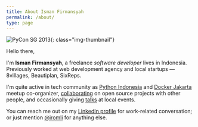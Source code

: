 ```yaml
---
title: About Isman Firmansyah
permalink: /about/
type: page
---
```


![PyCon SG 2013](/img/pages/pycon-sg.jpg){: class="img-thumbnail"}

Hello there,

I'm __Isman Firmansyah__, a freelance _software developer_ lives in Indonesia.
Previously worked at web development agency and local startups — 8villages, Beautiplan, SixReps.

I'm quite active in tech community as [Python Indonesia][python-id] and [Docker Jakarta][docker-id] meetup co-organizer,
[collaborating][github] on open source projects with other people,
and occasionally giving [talks][speakerdeck] at local events.

You can reach me out on my [LinkedIn profile][linkedin] for work-related conversation;
or just mention [@iromli][twitter] for anything else.

[linkedin]: http://www.linkedin.com/in/iromli
[speakerdeck]: https://speakerdeck.com/iromli
[twitter]: https://twitter.com/iromli
[github]: https://github.com/iromli
[python-id]: http://www.python.or.id/
[docker-id]: http://www.meetup.com/Docker-Jakarta/

